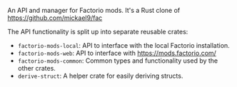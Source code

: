 An API and manager for Factorio mods. It's a Rust clone of https://github.com/mickael9/fac

The API functionality is split up into separate reusable crates:

- `factorio-mods-local`: API to interface with the local Factorio installation.
- `factorio-mods-web`: API to interface with https://mods.factorio.com/
- `factorio-mods-common`: Common types and functionality used by the other crates.
- `derive-struct`: A helper crate for easily deriving structs.
